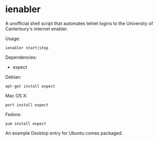 ienabler
========

A unofficial shell script that automates telnet logins to the University of Canterbury's internet enabler.

Usage: 

    ienabler start|stop

Dependencies:
* expect 

Debian: 

    apt-get install expect

Mac OS X:

    port install expect 

Fedora:

    yum install expect

An example Desktop entry for Ubuntu comes packaged.
